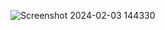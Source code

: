 
![Screenshot 2024-02-03 144330](https://github.com/reema2907/SIH_websiteApplication/assets/112660140/b635aeac-b82a-4633-943c-5afdf2e79a59)
